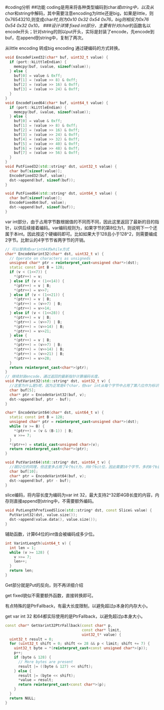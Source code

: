 #coding分析
##功能
coding是用来将各种类型编码到char*或string中，以及从char*和string中解码，其中需要注意encoding为little还是big，如果是little，则0x76543210,则变成char*时,则为0x10 0x32 0x54 0x76。big则相反为0x76 0x54 0x32 0x10。
###设计详情
fixed int部分，主要有针对char*的函数名以encode开头；针对string的则以put开头，实际是封装了encode，先encode到buf，在append到string中，复制了两次。

从little encoding 转成big encoding 通过硬编码的方式转换。

```cpp
void EncodeFixed32(char* buf, uint32_t value) {
  if (port::kLittleEndian) {
    memcpy(buf, &value, sizeof(value));
  } else {
    buf[0] = value & 0xff;
    buf[1] = (value >> 8) & 0xff;
    buf[2] = (value >> 16) & 0xff;
    buf[3] = (value >> 24) & 0xff;
  }
}
void EncodeFixed64(char* buf, uint64_t value) {
  if (port::kLittleEndian) {
    memcpy(buf, &value, sizeof(value));
  } else {
    buf[0] = value & 0xff;
    buf[1] = (value >> 8) & 0xff;
    buf[2] = (value >> 16) & 0xff;
    buf[3] = (value >> 24) & 0xff;
    buf[4] = (value >> 32) & 0xff;
    buf[5] = (value >> 40) & 0xff;
    buf[6] = (value >> 48) & 0xff;
    buf[7] = (value >> 56) & 0xff;
  }
}
void PutFixed32(std::string* dst, uint32_t value) {
  char buf[sizeof(value)];
  EncodeFixed32(buf, value);
  dst->append(buf, sizeof(buf));
}

void PutFixed64(std::string* dst, uint64_t value) {
  char buf[sizeof(value)];
  EncodeFixed64(buf, value);
  dst->append(buf, sizeof(buf));
}
```

var int部分，由于占用字节数根据值的不同而不同，因此这里返回了最新的目的指针，以供后续接着编码。var编码规则为，如果字节的第8位为1，则说明下一个还属于本int。因此按这个硬编码即可。比如如果大于128且小于128^2，则需要编成2字节。比默认的4字节节省两字节的开销。

```cpp
// 可以替换成varint64的while方式
char* EncodeVarint32(char* dst, uint32_t v) {
  // Operate on characters as unsigneds
  unsigned char* ptr = reinterpret_cast<unsigned char*>(dst);
  static const int B = 128;
  if (v < (1<<7)) {
    *(ptr++) = v;
  } else if (v < (1<<14)) {
    *(ptr++) = v | B;
    *(ptr++) = v>>7;
  } else if (v < (1<<21)) {
    *(ptr++) = v | B;
    *(ptr++) = (v>>7) | B;
    *(ptr++) = v>>14;
  } else if (v < (1<<28)) {
    *(ptr++) = v | B;
    *(ptr++) = (v>>7) | B;
    *(ptr++) = (v>>14) | B;
    *(ptr++) = v>>21;
  } else {
    *(ptr++) = v | B;
    *(ptr++) = (v>>7) | B;
    *(ptr++) = (v>>14) | B;
    *(ptr++) = (v>>21) | B;
    *(ptr++) = v>>28;
  }
  return reinterpret_cast<char*>(ptr);
}
// 继续封装encode，通过返回的最新指针计算编码长度。
void PutVarint32(std::string* dst, uint32_t v) {
  //这里为什么是5呢，因为正常是4个char，但var int从每个字节中占用了第八位作为标识符，因此4字节的最大数编码成var int后少占用了4字节的4个bit位，因此会被编码成5个字节。
  char buf[5];
  char* ptr = EncodeVarint32(buf, v);
  dst->append(buf, ptr - buf);
}

char* EncodeVarint64(char* dst, uint64_t v) {
  static const int B = 128;
  unsigned char* ptr = reinterpret_cast<unsigned char*>(dst);
  while (v >= B) {
    *(ptr++) = (v & (B-1)) | B;
    v >>= 7;
  }
  *(ptr++) = static_cast<unsigned char>(v);
  return reinterpret_cast<char*>(ptr);
}

void PutVarint64(std::string* dst, uint64_t v) {
  //跟32位的同理，但这里多占用了4个bit为，共8个bit位，因此需要10个字节，多的8个bit位需要占用2个字节，因为还需要其第8位又是标志位。
  char buf[10];
  char* ptr = EncodeVarint64(buf, v);
  dst->append(buf, ptr - buf);
}
```

slice编码，将内容长度为编码为var int 32，最大支持2^32即4GB长度的内容，内存则直接append到string中，不需要额外编码。

```cpp
void PutLengthPrefixedSlice(std::string* dst, const Slice& value) {
  PutVarint32(dst, value.size());
  dst->append(value.data(), value.size());
}
```

辅助函数，计算64位的int值会被编码成多少位。

```cpp
int VarintLength(uint64_t v) {
  int len = 1;
  while (v >= 128) {
    v >>= 7;
    len++;
  }
  return len;
}
```

Get部分就是Put的反向，则不再详细介绍

get fixed貌似不需要额外函数，直接转换即可。

有点特殊的是PtrFallback，有最大长度限制，以避免超过p本身的内存大小。

get var int 32 和64都实际使用的是PtrFallback，以避免超过p本身大小。

```cpp
const char* GetVarint32PtrFallback(const char* p,
                                   const char* limit,
                                   uint32_t* value) {
  uint32_t result = 0;
  for (uint32_t shift = 0; shift <= 28 && p < limit; shift += 7) {
    uint32_t byte = *(reinterpret_cast<const unsigned char*>(p));
    p++;
    if (byte & 128) {
      // More bytes are present
      result |= ((byte & 127) << shift);
    } else {
      result |= (byte << shift);
      *value = result;
      return reinterpret_cast<const char*>(p);
    }
  }
  return NULL;
}
```


